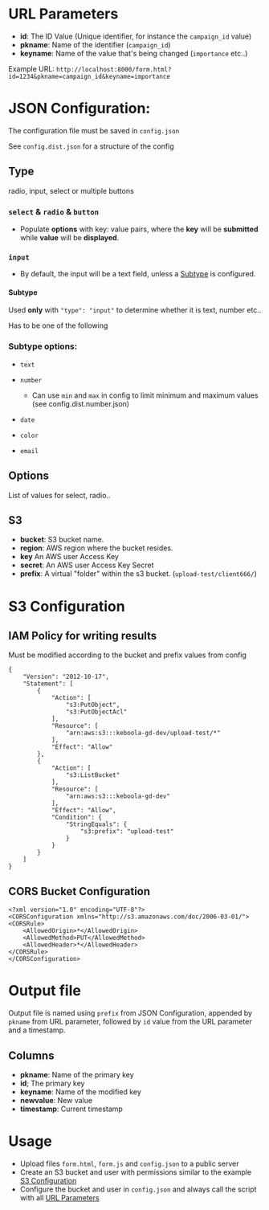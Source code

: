 # URL Parameters

- **id**: The ID Value (Unique identifier, for instance the `campaign_id` value)
- **pkname**: Name of the identifier (`campaign_id`)
- **keyname**: Name of the value that's being changed (`importance` etc..)

Example URL: `http://localhost:8000/form.html?id=1234&pkname=campaign_id&keyname=importance`

# JSON Configuration:

The configuration file must be saved in `config.json`

See `config.dist.json` for a structure of the config

## Type
radio, input, select or multiple buttons

### `select` & `radio` & `button`

- Populate **options** with key: value pairs, where the **key** will be **submitted** while **value** will be **displayed**.

### `input`

- By default, the input will be a text field, unless a [Subtype](#subtype) is configured.

#### Subtype

Used **only** with `"type": "input"` to determine whether it is text, number etc..

Has to be one of the following

### Subtype options:

- `text`
- `number`

    - Can use `min` and `max` in config to limit minimum and maximum values (see config.dist.number.json)

- `date`
- `color`
- `email`

## Options
List of values for select, radio..

## S3

- **bucket**: S3 bucket name.
- **region**: AWS region where the bucket resides.
- **key** An AWS user Access Key
- **secret**: An AWS user Access Key Secret
- **prefix**: A virtual "folder" within the s3 bucket. (`upload-test/client666/`)

# S3 Configuration

## IAM Policy for writing results
Must be modified according to the bucket and prefix values from config

```
{
    "Version": "2012-10-17",
    "Statement": [
        {
            "Action": [
                "s3:PutObject",
                "s3:PutObjectAcl"
            ],
            "Resource": [
                "arn:aws:s3:::keboola-gd-dev/upload-test/*"
            ],
            "Effect": "Allow"
        },
        {
            "Action": [
                "s3:ListBucket"
            ],
            "Resource": [
                "arn:aws:s3:::keboola-gd-dev"
            ],
            "Effect": "Allow",
            "Condition": {
                "StringEquals": {
                    "s3:prefix": "upload-test"
                }
            }
        }
    ]
}
```

## CORS Bucket Configuration

```
<?xml version="1.0" encoding="UTF-8"?>
<CORSConfiguration xmlns="http://s3.amazonaws.com/doc/2006-03-01/">
<CORSRule>
    <AllowedOrigin>*</AllowedOrigin>
    <AllowedMethod>PUT</AllowedMethod>
    <AllowedHeader>*</AllowedHeader>
</CORSRule>
</CORSConfiguration>
```

# Output file

Output file is named using `prefix` from JSON Configuration, appended by `pkname` from URL parameter, followed by `id` value from the URL parameter and a timestamp.

## Columns

- **pkname**: Name of the primary key
- **id**; The primary key
- **keyname**: Name of the modified key
- **newvalue**: New value
- **timestamp**: Current timestamp

# Usage

- Upload files `form.html`, `form.js` and `config.json` to a public server
- Create an S3 bucket and user with permissions similar to the example [S3 Configuration](#s3-configuration)
- Configure the bucket and user in `config.json` and always call the script with all [URL Parameters](#url-parameters)

